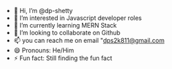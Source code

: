 - 👋 Hi, I’m @dp-shetty
- 👀 I’m interested in Javascript developer roles
- 🌱 I’m currently learning MERN Stack
- 💞️ I’m looking to collaborate on Github
- 📫 you can reach me on email "dps2k811@gmail.com
- 😄 Pronouns: He/Him
- ⚡ Fun fact: Still finding the fun fact

<!---
dp-shetty/dp-shetty is a ✨ special ✨ repository because its `README.md` (this file) appears on your GitHub profile.
You can click the Preview link to take a look at your changes.
--->
